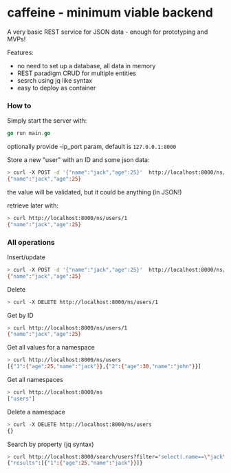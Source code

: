 # caffeine - minimum viable backend

A very basic REST service for JSON data - enough for prototyping and MVPs!

Features:
- no need to set up a database, all data in memory
- REST paradigm CRUD for multiple entities
- sesrch using jq like syntax
- easy to deploy as container

### How to

Simply start the server with:

```go 
go run main.go
```
optionally provide -ip_port param, default is `127.0.0.1:8000`

Store a new "user" with an ID and some json data:

```sh
> curl -X POST -d '{"name":"jack","age":25}'  http://localhost:8000/ns/users/1
{"name":"jack","age":25}
```

the value will be validated, but it could be anything (in JSON!)

retrieve later with:

```sh
> curl http://localhost:8000/ns/users/1
{"name":"jack","age":25}
```

### All operations

Insert/update
```sh
> curl -X POST -d '{"name":"jack","age":25}'  http://localhost:8000/ns/users/1
{"name":"jack","age":25}
```

Delete
```sh
> curl -X DELETE http://localhost:8000/ns/users/1
```

Get by ID
```sh
> curl http://localhost:8000/ns/users/1
{"name":"jack","age":25}
```

Get all values for a namespace
```sh
> curl http://localhost:8000/ns/users
[{"1":{"age":25,"name":"jack"}},{"2":{"age":30,"name":"john"}}]
```

Get all namespaces
```sh
> curl http://localhost:8000/ns
["users"]
```

Delete a namespace
```sh
> curl -X DELETE http://localhost:8000/ns/users
{}
```

Search by property (jq syntax)
```sh
> curl http://localhost:8000/search/users?filter="select(.name==\"jack\")" 
{"results":[{"1":{"age":25,"name":"jack"}}]}
```

